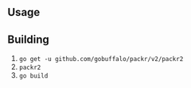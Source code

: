 # 

## Usage

## Building

1. `go get -u github.com/gobuffalo/packr/v2/packr2`
2. `packr2`
3. `go build`

